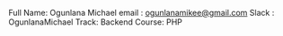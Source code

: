  Full Name: Ogunlana Michael
 email : ogunlanamikee@gmail.com
 Slack : OgunlanaMichael
 Track: Backend
 Course: PHP